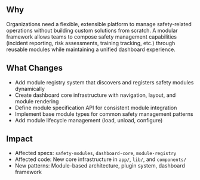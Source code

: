 ## Why

Organizations need a flexible, extensible platform to manage safety-related operations without building custom solutions from scratch. A modular framework allows teams to compose safety management capabilities (incident reporting, risk assessments, training tracking, etc.) through reusable modules while maintaining a unified dashboard experience.

## What Changes

- Add module registry system that discovers and registers safety modules dynamically
- Create dashboard core infrastructure with navigation, layout, and module rendering
- Define module specification API for consistent module integration
- Implement base module types for common safety management patterns
- Add module lifecycle management (load, unload, configure)

## Impact

- Affected specs: `safety-modules`, `dashboard-core`, `module-registry`
- Affected code: New core infrastructure in `app/`, `lib/`, and `components/`
- New patterns: Module-based architecture, plugin system, dashboard framework
